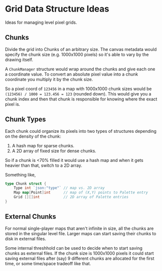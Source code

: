 # Grid Data Structure Ideas

Ideas for managing level pixel grids.

## Chunks

Divide the grid into Chunks of an arbitrary size. The canvas metadata would
specify the chunk size (e.g. 1000x1000 pixels) so it's able to vary by the
drawing itself.

A `ChunkManager` structure would wrap around the chunks and give each one a
coordinate value. To convert an absolute pixel value into a chunk coordinate
you multiply it by the chunk size.

So a pixel coord of `123456` in a map with 1000x1000 chunk sizes would be
`(123456) / 1000 = 123.456 = 123` (rounded down). This would give you a chunk
index and then that chunk is responsible for knowing where the exact pixel is.

## Chunk Types

Each chunk could organize its pixels into two types of structures depending
on the density of the chunk:

1. A hash map for sparse chunks.
2. A 2D array of fixed size for dense chunks.

So if a chunk is <70% filled it would use a hash map and when it gets heavier
than that, switch to a 2D array.

Something like,

```go
type Chunk struct {
    Type int `json:"type"` // map vs. 2D array
    Map map[Point]int      // map of (X,Y) points to Palette entry
    Grid [][]int           // 2D array of Palette entries
}
```

## External Chunks

For normal single-player maps that aren't infinite in size, all the chunks
are stored in the singular level file. Larger maps can start saving their
chunks to disk in external files.

Some internal threshhold can be used to decide when to start saving chunks
as external files. If the chunk size is 1000x1000 pixels it could start saving
external files after (say) 9 different chunks are allocated for the first time,
or some time/space tradeoff like that.
